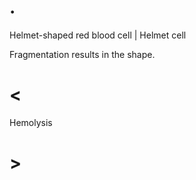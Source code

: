 # .

Helmet-shaped red blood cell | Helmet cell

Fragmentation results in the shape.

# <

Hemolysis

# >
